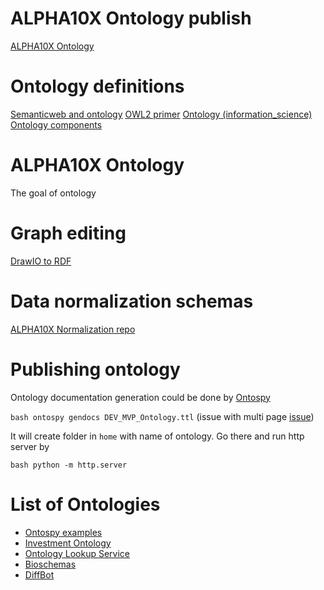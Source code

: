 # ALPHA10X Ontology publish

[ALPHA10X Ontology](https://benja1972.github.io/alpha10x_ontology/)
 
# Ontology definitions 

[Semanticweb and ontology](https://www.w3.org/standards/semanticweb/ontology)
[OWL2 primer](https://www.w3.org/TR/owl2-primer/)
[Ontology (information_science)](https://en.wikipedia.org/wiki/Ontology_(information_science))
[Ontology components](https://en.wikipedia.org/wiki/Ontology_components)

# ALPHA10X Ontology
 The goal of ontology 

# Graph editing 
[DrawIO to RDF](https://github.com/oeg-upm/chowlk_spec)

# Data normalization schemas
[ALPHA10X Normalization repo](https://dev.azure.com/alpha10x/Rocketship/_git/microservices_normalization)


# Publishing ontology

Ontology documentation generation could be done by [Ontospy](http://lambdamusic.github.io/Ontospy/)

`bash ontospy gendocs DEV_MVP_Ontology.ttl` (issue with multi page [issue](https://github.com/lambdamusic/Ontospy/issues/112))

It will create folder in `home` with name of ontology. Go there and run http server by

`bash python -m http.server`

# List of Ontologies

 - [Ontospy examples](https://lambdamusic.github.io/ontospy-examples/index.html)
 - [Investment Ontology](https://fundontology.com/)
 - [Ontology Lookup Service](https://www.ebi.ac.uk/ols/index)
 - [Bioschemas](https://bioschemas.org/)
 - [DiffBot](https://docs.diffbot.com/docs/en/kg-ont-diffbotentity)
 

